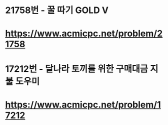 # 21758번 - 꿀 따기 GOLD V
# https://www.acmicpc.net/problem/21758

# 17212번 - 달나라 토끼를 위한 구매대금 지불 도우미
# https://www.acmicpc.net/problem/17212
